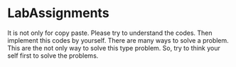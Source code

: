 # LabAssignments

It is not only for copy paste. Please try to understand the codes. Then implement this codes by yourself. There are many ways to solve a problem. This are the not only way to solve this type problem. So, try to think your self first to solve the problems.
